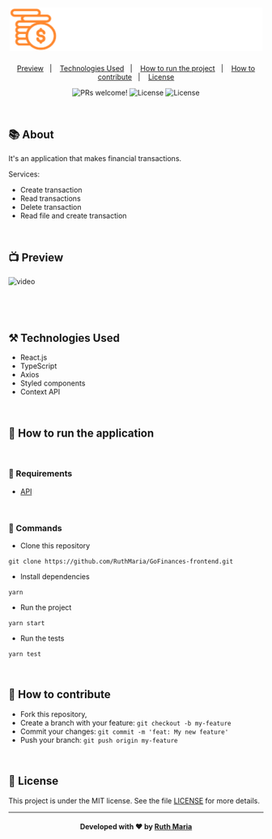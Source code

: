 <h1 align="center">
  <a href="https://github.com/csorlandi/nodejs-concepts">
    <img alt="Logo NodeJS" src="./src/assets/logo.svg" width="500px" />
  </a>
</h1>

<p align="center">
  <a href="#execution">Preview</a>&nbsp;&nbsp;&nbsp;|&nbsp;&nbsp;&nbsp;
  <a href="#technologies">Technologies Used</a>&nbsp;&nbsp;&nbsp;|&nbsp;&nbsp;&nbsp;
  <a href="#run">How to run the project</a>&nbsp;&nbsp;&nbsp;|&nbsp;&nbsp;&nbsp;
  <a href="#contribute">How to contribute</a>&nbsp;&nbsp;&nbsp;|&nbsp;&nbsp;&nbsp;
  <a href="#license">License</a>
</p>


<p align="center">
 <img src="https://img.shields.io/static/v1?label=PRs&message=welcome&color=FF9000&labelColor=000000" alt="PRs welcome!" />

  <img alt="License" src="https://img.shields.io/badge/Made%20by-Ruth%20Maria-FF9000">

  <img alt="License" src="https://img.shields.io/static/v1?label=license&message=MIT&color=FF9000&labelColor=000000">
</p>

<br>

## :books: About


It's an application that makes financial transactions.

Services:

* Create transaction
* Read transactions
* Delete transaction
* Read file and create transaction

<a id="execution"></a><br>

 ## :tv: Preview

![video](./src/assets/video.gif)

<br>

<a id="technologies"></a><br>

## ⚒️ Technologies Used
  * React.js
  * TypeScript
  * Axios
  * Styled components
  * Context API


<a id="run"></a><br>

## 🚀 How to run the application

<br>

### :small_orange_diamond: Requirements

* [API](https://github.com/RuthMaria/GoFinances-backend)

<br>

### :small_orange_diamond: Commands
- Clone this repository

```
git clone https://github.com/RuthMaria/GoFinances-frontend.git
```
- Install dependencies

```
yarn
```

- Run the project

```
yarn start
```

- Run the tests

```
yarn test
```

<br>

## 🎯 How to contribute

- Fork this repository,
- Create a branch with your feature: `git checkout -b my-feature`
- Commit your changes: `git commit -m 'feat: My new feature'`
- Push your branch: `git push origin my-feature`

<a id="license"></a><br>

## :memo: License

This project is under the MIT license. See the  file [LICENSE](LICENSE) for more details.

---

<h4 align="center">
    Developed with ❤️ by <a href="https://www.linkedin.com/in/ruth-maria-9b256071/" target="_blank">Ruth Maria</a>
</h4>

